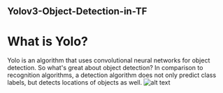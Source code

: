 ## Yolov3-Object-Detection-in-TF
# What is Yolo? 
Yolo is an algorithm that uses convolutional neural networks for object detection. So what's great about object detection? In comparison to recognition algorithms, a detection algorithm does not only predict class labels, but detects locations of objects as well.
![alt text](https://i.ytimg.com/vi/yQwfDxBMtXg/maxresdefault.jpg)
